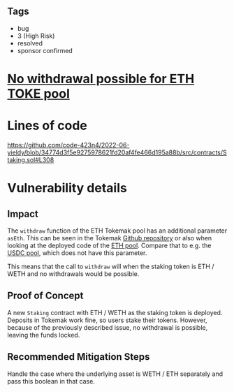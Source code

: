 ## Tags

- bug
- 3 (High Risk)
- resolved
- sponsor confirmed

# [No withdrawal possible for ETH TOKE pool](https://github.com/code-423n4/2022-06-yieldy-findings/issues/87) 

# Lines of code

https://github.com/code-423n4/2022-06-yieldy/blob/34774d3f5e9275978621fd20af4fe466d195a88b/src/contracts/Staking.sol#L308


# Vulnerability details

## Impact
The `withdraw` function of the ETH Tokemak pool has an additional parameter `asEth`. This can be seen in the Tokemak [Github repository](https://github.com/Tokemak/tokemak-smart-contracts-public/blob/2f54689d5d16ddfd1751493b161a049d6c98c382/contracts/pools/EthPool.sol#L94) or also when looking at the deployed code of the [ETH pool](https://etherscan.io/address/0xb104A7fA1041168556218DDb40Fe2516F88246d5#code). Compare that to e.g. the [USDC pool](https://etherscan.io/address/0xca5e07804beef19b6e71b9db18327d215cd58d4e#code), which does not have this parameter.

This means that the call to `withdraw` will when the staking token is ETH / WETH and no withdrawals would be possible.

## Proof of Concept
A new `Staking` contract with ETH / WETH as the staking token is deployed. Deposits in Tokemak work fine, so users stake their tokens. However, because of the previously described issue, no withdrawal is possible, leaving the funds locked.

## Recommended Mitigation Steps
Handle the case where the underlying asset is WETH / ETH separately and pass this boolean in that case.

